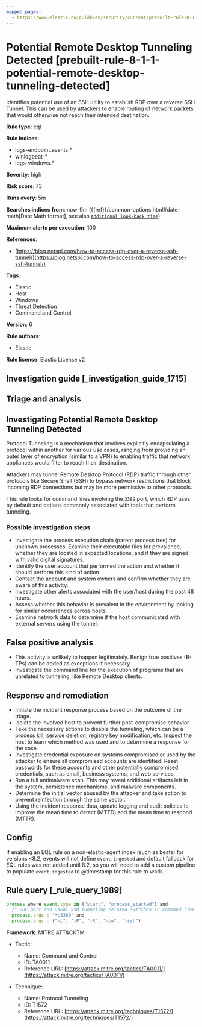 ```yaml
---
mapped_pages:
  - https://www.elastic.co/guide/en/security/current/prebuilt-rule-8-1-1-potential-remote-desktop-tunneling-detected.html
---
```


# Potential Remote Desktop Tunneling Detected [prebuilt-rule-8-1-1-potential-remote-desktop-tunneling-detected]

Identifies potential use of an SSH utility to establish RDP over a reverse SSH Tunnel. This can be used by attackers to enable routing of network packets that would otherwise not reach their intended destination.

**Rule type**: eql

**Rule indices**:

* logs-endpoint.events.*
* winlogbeat-*
* logs-windows.*

**Severity**: high

**Risk score**: 73

**Runs every**: 5m

**Searches indices from**: now-9m ({{ref}}/common-options.html#date-math[Date Math format], see also [`Additional look-back time`](docs-content://solutions/security/detect-and-alert/create-detection-rule.md#rule-schedule))

**Maximum alerts per execution**: 100

**References**:

* [https://blog.netspi.com/how-to-access-rdp-over-a-reverse-ssh-tunnel/](https://blog.netspi.com/how-to-access-rdp-over-a-reverse-ssh-tunnel/)

**Tags**:

* Elastic
* Host
* Windows
* Threat Detection
* Command and Control

**Version**: 6

**Rule authors**:

* Elastic

**Rule license**: Elastic License v2

## Investigation guide [_investigation_guide_1715]

## Triage and analysis

## Investigating Potential Remote Desktop Tunneling Detected

Protocol Tunneling is a mechanism that involves explicitly encapsulating a protocol within another for various use cases,
ranging from providing an outer layer of encryption (similar to a VPN) to enabling traffic that network appliances would
filter to reach their destination.

Attackers may tunnel Remote Desktop Protocol (RDP) traffic through other protocols like Secure Shell (SSH) to bypass network restrictions that block incoming RDP
connections but may be more permissive to other protocols.

This rule looks for command lines involving the `3389` port, which RDP uses by default and options commonly associated
with tools that perform tunneling.

### Possible investigation steps

- Investigate the process execution chain (parent process tree) for unknown processes. Examine their executable files
for prevalence, whether they are located in expected locations, and if they are signed with valid digital signatures.
- Identify the user account that performed the action and whether it should perform this kind of action.
- Contact the account and system owners and confirm whether they are aware of this activity.
- Investigate other alerts associated with the user/host during the past 48 hours.
- Assess whether this behavior is prevalent in the environment by looking for similar occurrences across hosts.
- Examine network data to determine if the host communicated with external servers using the tunnel.

## False positive analysis

- This activity is unlikely to happen legitimately. Benign true positives (B-TPs) can be added as exceptions if necessary.
- Investigate the command line for the execution of programs that are unrelated to tunneling, like Remote Desktop clients.

## Response and remediation

- Initiate the incident response process based on the outcome of the triage.
- Isolate the involved host to prevent further post-compromise behavior.
- Take the necessary actions to disable the tunneling, which can be a process kill, service deletion, registry key
modification, etc. Inspect the host to learn which method was used and to determine a response for the case.
- Investigate credential exposure on systems compromised or used by the attacker to ensure all compromised accounts are
identified. Reset passwords for these accounts and other potentially compromised credentials, such as email, business
systems, and web services.
- Run a full antimalware scan. This may reveal additional artifacts left in the system, persistence mechanisms, and
malware components.
- Determine the initial vector abused by the attacker and take action to prevent reinfection through the same vector.
- Using the incident response data, update logging and audit policies to improve the mean time to detect (MTTD) and the
mean time to respond (MTTR).


## Config

If enabling an EQL rule on a non-elastic-agent index (such as beats) for versions <8.2, events will not define `event.ingested` and default fallback for EQL rules was not added until 8.2, so you will need to add a custom pipeline to populate `event.ingested` to @timestamp for this rule to work.

## Rule query [_rule_query_1989]

```js
process where event.type in ("start", "process_started") and
  /* RDP port and usual SSH tunneling related switches in command line */
  process.args : "*:3389" and
  process.args : ("-L", "-P", "-R", "-pw", "-ssh")
```

**Framework**: MITRE ATT&CKTM

* Tactic:

    * Name: Command and Control
    * ID: TA0011
    * Reference URL: [https://attack.mitre.org/tactics/TA0011/](https://attack.mitre.org/tactics/TA0011/)

* Technique:

    * Name: Protocol Tunneling
    * ID: T1572
    * Reference URL: [https://attack.mitre.org/techniques/T1572/](https://attack.mitre.org/techniques/T1572/)



